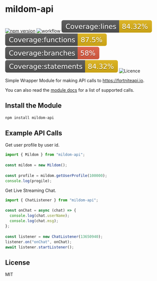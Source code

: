 # mildom-api

[![npm version](https://flat.badgen.net/npm/v/mildom-api)](https://www.npmjs.com/package/mildom-api)
![workflow](https://github.com/yushin-ito/mildom-api/actions/workflows/node.js.yml/badge.svg)
![Coverage:lines](coverage/badge-lines.svg)
![Coverage:functions](coverage/badge-functions.svg)
![Coverage:branches](coverage/badge-branches.svg)
![Coverage:statements](coverage/badge-statements.svg)
![Licence](https://img.shields.io/badge/license-MIT-blue.svg?maxAge=43200)

Simple Wrapper Module for making API calls to https://fortniteapi.io.

You can also read the [module docs](https://github.com/yushin-ito/mildom/wiki) for a list of supported calls.

## Install the Module

```bash
npm install mildom-api
```

## Example API Calls

Get user profile by user id.

```js
import { Mildom } from "mildom-api";

const mildom = new Mildom();

const profile = mildom.getUserProfile(100000);
console.log(progile);
```

Get Live Streaming Chat.

```js
import { ChatListener } from "mildom-api";

const onChat = async (chat) => {
  console.log(chat.userName);
  console.log(chat.msg);
};

const listener = new ChatListener(13650940);
listener.on("onChat", onChat);
await listener.startListener();
```

## License

MIT
